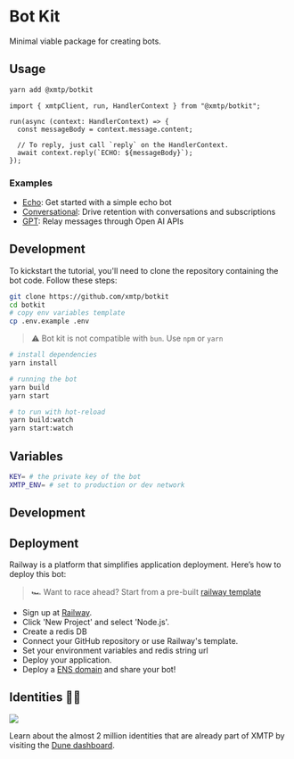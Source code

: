 # Bot Kit

Minimal viable package for creating bots.

## Usage

```bash
yarn add @xmtp/botkit
```

```tsx
import { xmtpClient, run, HandlerContext } from "@xmtp/botkit";

run(async (context: HandlerContext) => {
  const messageBody = context.message.content;

  // To reply, just call `reply` on the HandlerContext.
  await context.reply(`ECHO: ${messageBody}`);
});
```

### Examples

- [Echo](https://github.com/xmtp/botkit/tree/main/examples/echo): Get started with a simple echo bot
- [Conversational](https://github.com/xmtp/botkit/tree/main/examples/conversational): Drive retention with conversations and subscriptions
- [GPT](https://github.com/xmtp/botkit/tree/main/examples/gpt): Relay messages through Open AI APIs

## Development

To kickstart the tutorial, you'll need to clone the repository containing the bot code. Follow these steps:

```bash
git clone https://github.com/xmtp/botkit
cd botkit
# copy env variables template
cp .env.example .env
```

> ⚠️ Bot kit is not compatible with `bun`. Use `npm` or `yarn`

```bash
# install dependencies
yarn install

# running the bot
yarn build
yarn start

# to run with hot-reload
yarn build:watch
yarn start:watch
```

## Variables

```bash
KEY= # the private key of the bot
XMTP_ENV= # set to production or dev network
```

## Development

## Deployment

Railway is a platform that simplifies application deployment. Here’s how to deploy this bot:

> 🏎️ Want to race ahead? Start from a pre-built [railway template](https://railway.app/template/X174KA?referralCode=AxzNoN)

- Sign up at [Railway](https://railway.app/).
- Click 'New Project' and select 'Node.js'.
- Create a redis DB
- Connect your GitHub repository or use Railway's template.
- Set your environment variables and redis string url
- Deploy your application.
- Deploy a [ENS domain](https://ens.domains/) and share your bot!

## Identities 🥷🏻

![](https://github.com/xmtp/awesome-xmtp/assets/1447073/9bb4f8c2-321e-4b6d-b52e-2105d69c4d47)

Learn about the almost 2 million identities that are already part of XMTP by visiting the [Dune dashboard](https://dune.com/xmtp_team/dash).
